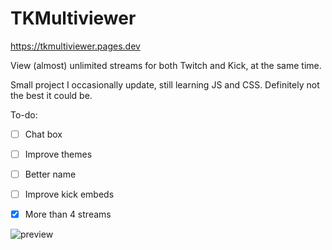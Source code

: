 # TKMultiviewer
https://tkmultiviewer.pages.dev

View (almost) unlimited streams for both Twitch and Kick, at the same time.

Small project I occasionally update, still learning JS and CSS. Definitely not the best it could be.

To-do:
- [ ] Chat box
- [ ] Improve themes
- [ ] Better name
- [ ] Improve kick embeds
- [x] More than 4 streams



![preview](https://github.com/user-attachments/assets/3109c714-6edf-42d6-98fd-587b905cf35b)

